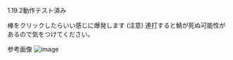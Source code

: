 1.19.2動作テスト済み


棒をクリックしたらいい感じに爆発します
(注意) 連打すると鯖が死ぬ可能性があるので気をつけてください。

参考画像
![image](https://user-images.githubusercontent.com/114802624/229787436-14122e0f-2572-46f2-9b42-a4bc0c41150d.png)

